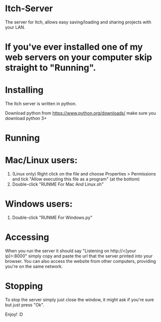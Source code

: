 # Itch-Server
The server for Itch, allows easy saving/loading and sharing projects with your LAN.

# If you've ever installed one of my web servers on your computer skip straight to "Running".

# Installing
The Itch server is written in python.
  
Download python from https://www.python.org/downloads/ make sure you download python 3+


# Running

# Mac/Linux users:
1) (Linux only) Right click on the file and choose Properties > Permissions and tick "Allow executing this file as a program" (at the bottom)
2) Double-click "RUNME For Mac And Linux.sh"


# Windows users:
1) Double-click "RUNME For Windows.py"


# Accessing
When you run the server it should say "Listening on http://<[your ip]>:8000" simply copy and paste the url that the server printed into your browser.
You can also access the website from other computers, providing you're on the same network.

# Stopping

To stop the server simply just close the window, it might ask if you're sure but just press "Ok".

Enjoy! :D
